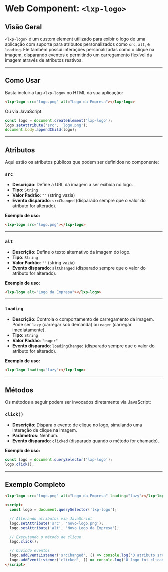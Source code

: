 # Web Component: `<lxp-logo>`

## Visão Geral
`<lxp-logo>` é um custom element utilizado para exibir o logo de uma aplicação com suporte para atributos personalizados como `src`, `alt`, e `loading`. Ele também possui interações personalizadas como o clique na imagem, disparando eventos e permitindo um carregamento flexível da imagem através de atributos reativos.

---

## Como Usar

Basta incluir a tag `<lxp-logo>` no HTML da sua aplicação:

```html
<lxp-logo src="logo.png" alt="Logo da Empresa"></lxp-logo>
```

Ou via JavaScript:

```javascript
const logo = document.createElement('lxp-logo');
logo.setAttribute('src', 'logo.png');
document.body.appendChild(logo);
```

---

## Atributos

Aqui estão os atributos públicos que podem ser definidos no componente:

### `src`
- **Descrição**: Define a URL da imagem a ser exibida no logo.  
- **Tipo**: `String`  
- **Valor Padrão**: `""` (string vazia)  
- **Evento disparado**: `srcChanged` (disparado sempre que o valor do atributo for alterado).

**Exemplo de uso:**

```html
<lxp-logo src="logo.png"></lxp-logo>
```

---

### `alt`
- **Descrição**: Define o texto alternativo da imagem do logo.  
- **Tipo**: `String`  
- **Valor Padrão**: `""` (string vazia)  
- **Evento disparado**: `altChanged` (disparado sempre que o valor do atributo for alterado).

**Exemplo de uso:**

```html
<lxp-logo alt="Logo da Empresa"></lxp-logo>
```

---

### `loading`
- **Descrição**: Controla o comportamento de carregamento da imagem. Pode ser `lazy` (carregar sob demanda) ou `eager` (carregar imediatamente).  
- **Tipo**: `String`  
- **Valor Padrão**: `"eager"`  
- **Evento disparado**: `loadingChanged` (disparado sempre que o valor do atributo for alterado).

**Exemplo de uso:**

```html
<lxp-logo loading="lazy"></lxp-logo>
```

---

## Métodos

Os métodos a seguir podem ser invocados diretamente via JavaScript:

### `click()`
- **Descrição**: Dispara o evento de clique no logo, simulando uma interação de clique na imagem.  
- **Parâmetros**: Nenhum.  
- **Evento disparado**: `clicked` (disparado quando o método for chamado).

**Exemplo de uso:**

```javascript
const logo = document.querySelector('lxp-logo');
logo.click();
```

---

## Exemplo Completo

```html
<lxp-logo src="logo.png" alt="Logo da Empresa" loading="lazy"></lxp-logo>

<script>
  const logo = document.querySelector('lxp-logo');

  // Alterando atributos via JavaScript
  logo.setAttribute('src', 'novo-logo.png');
  logo.setAttribute('alt', 'Novo Logo da Empresa');

  // Executando o método de clique
  logo.click();

  // Ouvindo eventos
  logo.addEventListener('srcChanged', () => console.log('O atributo src foi alterado!'));
  logo.addEventListener('clicked', () => console.log('O logo foi clicado!'));
</script>
```
